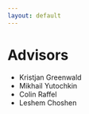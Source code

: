 ```yaml
---
layout: default
---
```


# Advisors

* Kristjan Greenwald 
* Mikhail Yutochkin
* Colin Raffel
* Leshem Choshen

<br />
